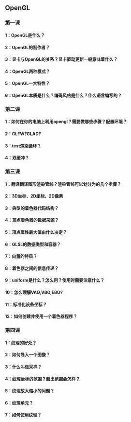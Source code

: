 ## OpenGL
### 第一课
#### 1：OpenGL是什么？
#### 2：OpenGL的制作者？
#### 3：显卡与OpenGL的关系？显卡驱动更新一般意味着什么？
#### 4：OpenGL两种模式？
#### 5：OpenGL一大特性？
#### 6：OpenGL本质是什么？编码风格是什么？什么语言编写的？

### 第二课
#### 1：如何在你的电脑上利用opengl？需要做哪些步骤？配置环境？
#### 2：GLFW?GLAD?
#### 3：test渲染循环？
#### 4：双缓冲？


### 第三课
#### 1：翻译翻译图形渲染管线？渲染管线可以划分为的几个步骤？
#### 2：3D坐标、2D坐标、2D像素
#### 3：典型的着色器代码结构？
#### 4：顶点着色器的数据来源？
#### 5：顶点属性最大值由什么决定？
#### 6：GLSL的数据类型和容器？
#### 7：向量的特质？
#### 8：着色器之间的信息传递？
#### 9：uniform是什么？怎么用？使用时需要注意什么？
#### 10：怎么理解VAO,VBO,EBO?
#### 11：标准化设备坐标？
#### 12：如何创建并使用一个着色器程序？

### 第四课
#### 1：纹理的好处？
#### 2：如何导入一个图像？
#### 3：什么叫做采样？
#### 4：纹理坐标的范围？超出范围会怎样？
#### 5：纹理放大缩小的问题？
#### 6：纹理单元？
#### 7：如何使用纹理？

